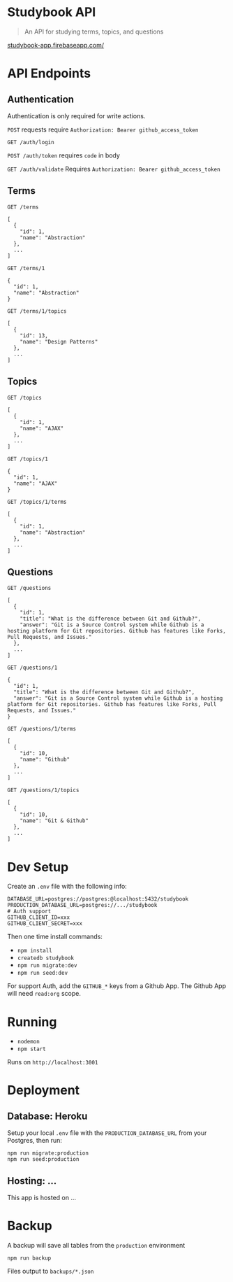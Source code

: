 # Studybook API

> An API for studying terms, topics, and questions

[studybook-app.firebaseapp.com/](https://studybook-app.firebaseapp.com/)

# API Endpoints

## Authentication

Authentication is only required for write actions.

`POST` requests require `Authorization: Bearer github_access_token`

`GET /auth/login`

`POST /auth/token`  requires `code` in body

`GET /auth/validate` Requires `Authorization: Bearer github_access_token`

## Terms

`GET /terms`
```
[
  {
    "id": 1,
    "name": "Abstraction"
  },
  ...
]
```

`GET /terms/1`
```
{
  "id": 1,
  "name": "Abstraction"
}
```

`GET /terms/1/topics`
```
[
  {
    "id": 13,
    "name": "Design Patterns"
  },
  ...
]
```

## Topics

`GET /topics`
```
[
  {
    "id": 1,
    "name": "AJAX"
  },
  ...
]
```

`GET /topics/1`
```
{
  "id": 1,
  "name": "AJAX"
}
```

`GET /topics/1/terms`
```
[
  {
    "id": 1,
    "name": "Abstraction"
  },
  ...
]
```

## Questions

`GET /questions`
```
[
  {
    "id": 1,
    "title": "What is the difference between Git and Github?",
    "answer": "Git is a Source Control system while Github is a hosting platform for Git repositories. Github has features like Forks, Pull Requests, and Issues."
  },
  ...
]
```

`GET /questions/1`
```
{
  "id": 1,
  "title": "What is the difference between Git and Github?",
  "answer": "Git is a Source Control system while Github is a hosting platform for Git repositories. Github has features like Forks, Pull Requests, and Issues."
}
```

`GET /questions/1/terms`
```
[
  {
    "id": 10,
    "name": "Github"
  },
  ...
]
```

`GET /questions/1/topics`
```
[
  {
    "id": 10,
    "name": "Git & Github"
  },
  ...
]
```

# Dev Setup

Create an `.env` file with the following info:

```
DATABASE_URL=postgres://postgres:@localhost:5432/studybook
PRODUCTION_DATABASE_URL=postgres://.../studybook
# Auth support
GITHUB_CLIENT_ID=xxx
GITHUB_CLIENT_SECRET=xxx
```

Then one time install commands:

- `npm install`
- `createdb studybook`
- `npm run migrate:dev`
- `npm run seed:dev`

For support Auth, add the `GITHUB_*` keys from a Github App.
The Github App will need `read:org` scope.

# Running

- `nodemon`
- `npm start`

Runs on `http://localhost:3001`


# Deployment

## Database: Heroku

Setup your local `.env` file with the `PRODUCTION_DATABASE_URL` from your Postgres, then run:

```
npm run migrate:production
npm run seed:production
```

## Hosting: ...

This app is hosted on ...

# Backup

A backup will save all tables from the `production` environment

```
npm run backup
```

Files output to `backups/*.json`

